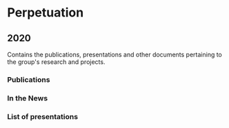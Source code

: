 # Perpetuation

## 2020

Contains the publications, presentations and other documents pertaining to the group's research and projects.

### Publications


### In the News


### List of presentations

